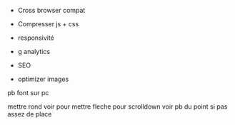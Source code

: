 - Cross browser compat
- Compresser js + css

- responsivité

- g analytics
- SEO
- optimizer images


pb font sur pc


mettre rond
voir pour mettre fleche pour scrolldown
voir pb du point si pas assez de place